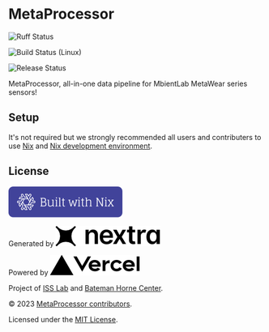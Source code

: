 # MetaProcessor

![Ruff Status](https://github.com/MetaProcessor/MetaProcessor/actions/workflows/ruff.yml/badge.svg)

![Build Status (Linux)](https://github.com/MetaProcessor/MetaProcessor/actions/workflows/build-linux.yml/badge.svg)

![Release Status](https://github.com/MetaProcessor/MetaProcessor/actions/workflows/release.yml/badge.svg)

MetaProcessor, all-in-one data pipeline for MbientLab MetaWear series sensors!

## Setup

It's not required but we strongly recommended all users and contributers to use [Nix](https://nixos.org) and [Nix development environment](https://nixos.org/manual/nix/stable/command-ref/new-cli/nix3-develop.html).

## License

[![Built with Nix](/docs/public/nix.svg)](https://builtwithnix.org)

Generated by [![Generated by Nextra](/docs/public/nextra.svg)](https://nextra.site?utm_source=stepbrobd&utm_campaign=oss)

Powered by [![Powered by Vercel](/docs/public/vercel.svg)](https://vercel.com?utm_source=stepbrobd&utm_campaign=oss)

Project of [ISS Lab](https://iss.mech.utah.edu/) and [Bateman Horne Center](https://batemanhornecenter.org/).

&copy; 2023 [MetaProcessor contributors](https://github.com/metaprocessor/metaprocessor/graphs/contributors).

Licensed under the [MIT License](/license.md).
